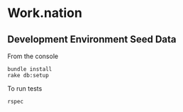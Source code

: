# Work.nation

## Development Environment Seed Data

From the console


    bundle install
    rake db:setup


To run tests

    rspec


